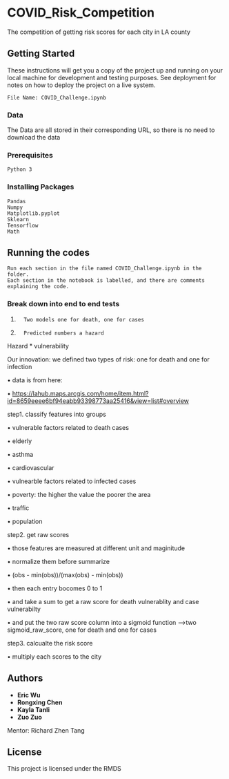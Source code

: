 # COVID_Risk_Competition
The competition of getting risk scores for each city in LA county

## Getting Started

These instructions will get you a copy of the project up and running on your local machine for development and testing purposes. See deployment for notes on how to deploy the project on a live system.

```
File Name: COVID_Challenge.ipynb
```
### Data

The Data are all stored in their corresponding URL, so there is no need to download the data  

### Prerequisites

```
Python 3
```

### Installing Packages

```
Pandas
Numpy
Matplotlib.pyplot
Sklearn  
Tensorflow
Math
```

## Running the codes

```
Run each section in the file named COVID_Challenge.ipynb in the folder. 
Each section in the notebook is labelled, and there are comments explaining the code.
```

### Break down into end to end tests

1.       Two models one for death, one for cases

2.       Predicted numbers a hazard

Hazard * vulnerability

Our innovation: we defined two types of risk: one for death and one for infection

•       data is from here:

•       https://lahub.maps.arcgis.com/home/item.html?id=8659eeee6bf94eabb93398773aa25416&view=list#overview

step1. classify features into groups

•       vulnerable factors related to death cases

•       elderly

•       asthma

•       cardiovascular

•       vulnearble factors related to infected cases

•       poverty: the higher the value the poorer the area

•       traffic

•       population


step2. get raw scores

•       those features are measured at different unit and maginitude

•       normalize them before summarize

•       (obs - min(obs))/(max(obs) - min(obs))

•       then each entry bocomes 0 to 1

•       and take a sum to get a raw score for death vulnerablity and case vulnerabilty

•       and put the two raw score column into a sigmoid function -->two sigmoid_raw_score, one for death and one for cases

step3. calcualte the risk score

•       multiply each scores to the city


## Authors

* **Eric Wu** 
* **Rongxing Chen**
* **Kayla Tanli**
* **Zuo Zuo**

Mentor: Richard Zhen Tang

## License

This project is licensed under the RMDS


